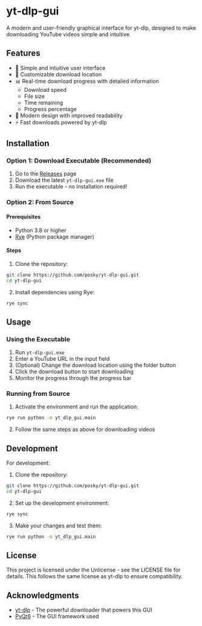 # yt-dlp-gui

A modern and user-friendly graphical interface for yt-dlp, designed to make downloading YouTube videos simple and intuitive.

## Features

- 🎯 Simple and intuitive user interface
- 📂 Customizable download location
- 📊 Real-time download progress with detailed information
  - Download speed
  - File size
  - Time remaining
  - Progress percentage
- 🎨 Modern design with improved readability
- ⚡ Fast downloads powered by yt-dlp

## Installation

### Option 1: Download Executable (Recommended)

1. Go to the [Releases](https://github.com/posky/yt-dlp-gui/releases) page
2. Download the latest `yt-dlp-gui.exe` file
3. Run the executable - no installation required!

### Option 2: From Source

#### Prerequisites

- Python 3.8 or higher
- [Rye](https://rye-up.com/) (Python package manager)

#### Steps

1. Clone the repository:
```bash
git clone https://github.com/posky/yt-dlp-gui.git
cd yt-dlp-gui
```

2. Install dependencies using Rye:
```bash
rye sync
```

## Usage

### Using the Executable
1. Run `yt-dlp-gui.exe`
2. Enter a YouTube URL in the input field
3. (Optional) Change the download location using the folder button
4. Click the download button to start downloading
5. Monitor the progress through the progress bar

### Running from Source
1. Activate the environment and run the application:
```bash
rye run python -m yt_dlp_gui.main
```

2. Follow the same steps as above for downloading videos

## Development

For development:

1. Clone the repository:
```bash
git clone https://github.com/posky/yt-dlp-gui.git
cd yt-dlp-gui
```

2. Set up the development environment:
```bash
rye sync
```

3. Make your changes and test them:
```bash
rye run python -m yt_dlp_gui.main
```

## License

This project is licensed under the Unlicense - see the LICENSE file for details. This follows the same license as yt-dlp to ensure compatibility.

## Acknowledgments

- [yt-dlp](https://github.com/yt-dlp/yt-dlp) - The powerful downloader that powers this GUI
- [PyQt6](https://www.riverbankcomputing.com/software/pyqt/) - The GUI framework used
